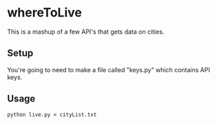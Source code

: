 # whereToLive

This is a mashup of a few API's that gets data on cities.

## Setup

You're going to need to make a file called "keys.py" which contains API keys.

## Usage

    python live.py < cityList.txt
